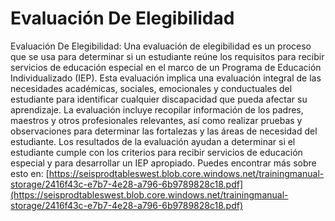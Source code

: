 # Evaluación De Elegibilidad
Evaluación De Elegibilidad: Una evaluación de elegibilidad es un proceso que se usa para determinar si un estudiante reúne los requisitos para recibir servicios de educación especial en el marco de un Programa de Educación Individualizado (IEP). Esta evaluación implica una evaluación integral de las necesidades académicas, sociales, emocionales y conductuales del estudiante para identificar cualquier discapacidad que pueda afectar su aprendizaje. La evaluación incluye recopilar información de los padres, maestros y otros profesionales relevantes, así como realizar pruebas y observaciones para determinar las fortalezas y las áreas de necesidad del estudiante. Los resultados de la evaluación ayudan a determinar si el estudiante cumple con los criterios para recibir servicios de educación especial y para desarrollar un IEP apropiado.
Puedes encontrar más sobre esto en: [https://seisprodtableswest.blob.core.windows.net/trainingmanual-storage/2416f43c-e7b7-4e28-a796-6b9789828c18.pdf](https://seisprodtableswest.blob.core.windows.net/trainingmanual-storage/2416f43c-e7b7-4e28-a796-6b9789828c18.pdf)